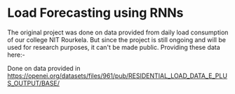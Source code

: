 # Load Forecasting using RNNs
The original project was done on data provided from daily load consumption of our college NIT Rourkela. But since the project is still ongoing and will be used for research purposes, it can't be made public. Providing these data here:-

Done on data provided in https://openei.org/datasets/files/961/pub/RESIDENTIAL_LOAD_DATA_E_PLUS_OUTPUT/BASE/ 
